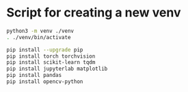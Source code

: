 # Script for creating a new venv

```bash
python3 -m venv ./venv
. ./venv/bin/activate

pip install --upgrade pip
pip install torch torchvision
pip install scikit-learn tqdm
pip install jupyterlab matplotlib
pip install pandas
pip install opencv-python
```
